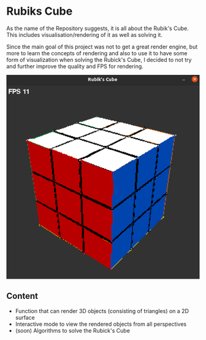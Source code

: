 # Rubiks Cube

As the name of the Repository suggests, it is all about the Rubik's Cube. This includes visualisation/rendering of it as well as solving it.

Since the main goal of this project was not to get a great render engine, but more to learn the concepts of rendering and also to use it to have some form of visualization when solving the Rubick's Cube, I decided to not try and further improve the quality and FPS for rendering.

![RubicksCube](/img/rubicksCube.png)

## Content

- Function that can render 3D objects (consisting of triangles) on a 2D surface
- Interactive mode to view the rendered objects from all perspectives
- (soon) Algorithms to solve the Rubick's Cube
